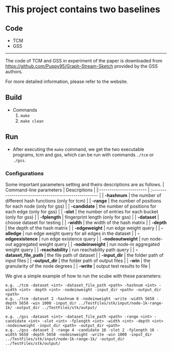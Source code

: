# This project contains two baselines
## Code
+ TCM
+ GSS
----
The code of TCM and GSS in experiment of the paper is downloaded from https://github.com/Puppy95/Graph-Stream-Sketch provided by the GSS authors. 

For more detailed information, please refer to the website.

## Build
+ Commands
    1. ```make```
    2. ```make clean```

## Run
+ After executing the ```make``` command, we get the two executable programs, tcm and gss, which can be run with commands ```./tcm``` or ```./gss```. 

### Configurations
Some important parameters setting and theirs descriptions are as follows.
| Command-line parameters | Descriptions                                          |
|:----------------------- | :---------------------------------------------------- |
| **-hashnum**            | the number of different hash functions (only for tcm) |
| **-range**              | the number of positions for each node (only for gss)  |
| **-candidate**          | the number of positions for each edge (only for gss)  |
| **-slot**               | the number of entries for each bucket (only for gss)  |
| **-fplength**           | fingerprint length (only for gss)                     | 
| **-dataset**            | choose dataset for testing                            |
| **-width**              | the width of the hash matrix                          |
| **-depth**              | the depth of the hash matrix                          |
| **-edgeweight**         | run edge weight query                                 |
| **-alledge**            | run edge weight query for all edges in the dataset    |
| **-edgeexistence**      | run edge existence query                              |
| **-nodeoutweight**      | run node-out aggregated weight query                  |
| **-nodeinweight**       | run node-in aggregated weight query                   |
| **-reachability**       | run reachability path query                           |
| **-dataset_file_path**  | the file path of dataset                              |
| **-input_dir**          | the folder path of input files                        |
| **-output_dir**         | the folder path of output files                       |
| **-win**                | the granularity of the node degrees                   |
| **-write**              | output test results to file                           |

We give a simple example of how to run the scube with these parameters:
``` code
e.g. ./tcm -dataset <int> -dataset_file_path <path> -hashnum <int> -width <int> -depth <int> -nodeinweight -input_dir <path> -output_dir <path>
e.g. ./tcm -dataset 2 -hashnum 6 -nodeinweight -write -width 5658 -depth 5658 -win 1000 -input_dir ../TestFiles/stk/input/node-1k-range-1k/ -output_dir ../TestFiles/stk/output/

e.g. ./gss -dataset <int> -dataset_file_path <path> -range <int> -candidate <int> -slot <int> -fplength <int> -width <int> -depth <int> -nodeinweight -input_dir <path> -output_dir <path>
e.g. ./gss -dataset 2 -range 4 -candidate 16 -slot 2 -fplength 16 -width 5658 -depth 5658 -nodeinweight -write -win 1000 -input_dir ../TestFiles/stk/input/node-1k-range-1k/ -output_dir ../TestFiles/stk/output/
```